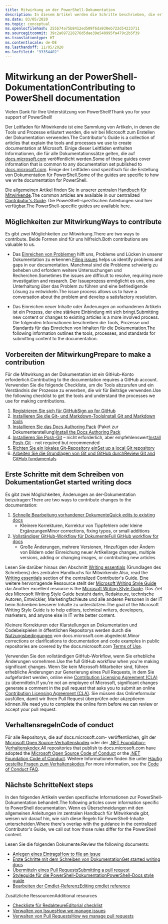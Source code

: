 ```yaml
---
title: Mitwirkung an der PowerShell-Dokumentation
description: In diesem Artikel werden die Schritte beschrieben, die erforderlich sind, um zur PowerShell-Dokumentation beizutragen.
ms.date: 03/05/2020
ms.topic: conceptual
ms.openlocfilehash: 255b74a75b8412ed509f6da930eb722d54233711
ms.sourcegitcommit: 39c2a697228276d5dae39e540995fa479c2b5f39
ms.translationtype: HT
ms.contentlocale: de-DE
ms.lasthandoff: 11/05/2020
ms.locfileid: "93354402"
---
```

# <a name="contributing-to-powershell-documentation"></a><span data-ttu-id="f6eb3-103">Mitwirkung an der PowerShell-Dokumentation</span><span class="sxs-lookup"><span data-stu-id="f6eb3-103">Contributing to PowerShell documentation</span></span>

<span data-ttu-id="f6eb3-104">Vielen Dank für Ihre Unterstützung von PowerShell!</span><span class="sxs-lookup"><span data-stu-id="f6eb3-104">Thank you for your support of PowerShell!</span></span>

<span data-ttu-id="f6eb3-105">Der Leitfaden für Mitwirkende ist eine Sammlung von Artikeln, in denen die Tools und Prozesse erläutert werden, die wir bei Microsoft zum Erstellen der Dokumentation verwenden.</span><span class="sxs-lookup"><span data-stu-id="f6eb3-105">The Contributor's Guide is a collection of articles that explain the tools and processes we use to create documentation at Microsoft.</span></span> <span data-ttu-id="f6eb3-106">Einige dieser Leitfäden enthalten Informationen, die für alle Dokumentationssätze gelten, die auf [docs.microsoft.com][docs] veröffentlicht werden.</span><span class="sxs-lookup"><span data-stu-id="f6eb3-106">Some of these guides cover information that is common to any documentation set published to [docs.microsoft.com][docs].</span></span> <span data-ttu-id="f6eb3-107">Einige der Leitfäden sind spezifisch für die Erstellung von Dokumentation für PowerShell.</span><span class="sxs-lookup"><span data-stu-id="f6eb3-107">Some of the guides are specific to how we write documentation for PowerShell.</span></span>

<span data-ttu-id="f6eb3-108">Die allgemeinen Artikel finden Sie in unserer zentralen [Handbuch für Mitwirkende][contribute].</span><span class="sxs-lookup"><span data-stu-id="f6eb3-108">The common articles are available in our centralized [Contributor's Guide][contribute].</span></span> <span data-ttu-id="f6eb3-109">Die PowerShell-spezifischen Anleitungen sind hier verfügbar.</span><span class="sxs-lookup"><span data-stu-id="f6eb3-109">The PowerShell-specific guides are available here.</span></span>

## <a name="ways-to-contribute"></a><span data-ttu-id="f6eb3-110">Möglichkeiten zur Mitwirkung</span><span class="sxs-lookup"><span data-stu-id="f6eb3-110">Ways to contribute</span></span>

<span data-ttu-id="f6eb3-111">Es gibt zwei Möglichkeiten zur Mitwirkung.</span><span class="sxs-lookup"><span data-stu-id="f6eb3-111">There are two ways to contribute.</span></span> <span data-ttu-id="f6eb3-112">Beide Formen sind für uns hilfreich.</span><span class="sxs-lookup"><span data-stu-id="f6eb3-112">Both contributions are valuable to us.</span></span>

- <span data-ttu-id="f6eb3-113">Das [Einreichen von Problemen][file-an-issue] hilft uns, Probleme und Lücken in unserer Dokumentation zu erkennen.</span><span class="sxs-lookup"><span data-stu-id="f6eb3-113">[Filing issues][file-an-issue] helps us identify problems and gaps in our documentation.</span></span> <span data-ttu-id="f6eb3-114">Manchmal sind die Probleme schwierig zu beheben und erfordern weitere Untersuchungen und Recherchen.</span><span class="sxs-lookup"><span data-stu-id="f6eb3-114">Sometimes the issues are difficult to resolve, requiring more investigation and research.</span></span> <span data-ttu-id="f6eb3-115">Der Issueprozess ermöglicht es uns, eine Unterhaltung über das Problem zu führen und eine befriedigende Lösung zu entwickeln.</span><span class="sxs-lookup"><span data-stu-id="f6eb3-115">The issue process allows us to have a conversation about the problem and develop a satisfactory resolution.</span></span>

- <span data-ttu-id="f6eb3-116">Das Einreichen neuer Inhalte oder Änderungen an vorhandenen Artikeln ist ein Prozess, der eine stärkere Einbindung mit sich bringt.</span><span class="sxs-lookup"><span data-stu-id="f6eb3-116">Submitting new content or changes to existing articles is a more involved process.</span></span> <span data-ttu-id="f6eb3-117">Die folgenden Informationen beschreiben die Tools, Prozesse und Standards für das Einreichen von Inhalten für die Dokumentation.</span><span class="sxs-lookup"><span data-stu-id="f6eb3-117">The following information outlines the tools, processes, and standards for submitting content to the documentation.</span></span>

## <a name="prepare-to-make-a-contribution"></a><span data-ttu-id="f6eb3-118">Vorbereiten der Mitwirkung</span><span class="sxs-lookup"><span data-stu-id="f6eb3-118">Prepare to make a contribution</span></span>

<span data-ttu-id="f6eb3-119">Für die Mitwirkung an der Dokumentation ist ein GitHub-Konto erforderlich.</span><span class="sxs-lookup"><span data-stu-id="f6eb3-119">Contributing to the documentation requires a GitHub account.</span></span> <span data-ttu-id="f6eb3-120">Verwenden Sie die folgende Checkliste, um die Tools abzurufen und ein Verständnis der Prozesse zu erwerben, die wir für Beiträge verwenden.</span><span class="sxs-lookup"><span data-stu-id="f6eb3-120">Use the following checklist to get the tools and understand the processes we use for making contributions.</span></span>

1. [<span data-ttu-id="f6eb3-121">Registrieren Sie sich für GitHub</span><span class="sxs-lookup"><span data-stu-id="f6eb3-121">Sign up for GitHub</span></span>](/contribute/get-started-setup-github)
1. [<span data-ttu-id="f6eb3-122">Installieren Sie die Git- und Markdown-Tools</span><span class="sxs-lookup"><span data-stu-id="f6eb3-122">Install Git and Markdown tools</span></span>](/contribute/get-started-setup-tools)
1. <span data-ttu-id="f6eb3-123">[Installieren Sie das Docs Authoring Pack](/contribute/how-to-write-docs-auth-pack) (Paket zur Dokumenterstellung)</span><span class="sxs-lookup"><span data-stu-id="f6eb3-123">[Install the Docs Authoring Pack](/contribute/how-to-write-docs-auth-pack)</span></span>
1. <span data-ttu-id="f6eb3-124">[Installieren Sie Posh-Git][posh-git] – nicht erforderlich, aber empfehlenswert</span><span class="sxs-lookup"><span data-stu-id="f6eb3-124">[Install Posh-Git][posh-git] - not required but recommended</span></span>
1. [<span data-ttu-id="f6eb3-125">Richten Sie ein lokales Git-Repository ein</span><span class="sxs-lookup"><span data-stu-id="f6eb3-125">Set up a local Git repository</span></span>](/contribute/get-started-setup-local)
1. [<span data-ttu-id="f6eb3-126">Arbeiten Sie die Grundlagen von Git und GitHub durch</span><span class="sxs-lookup"><span data-stu-id="f6eb3-126">Review Git and GitHub fundamentals</span></span>](/contribute/git-github-fundamentals)

## <a name="get-started-writing-docs"></a><span data-ttu-id="f6eb3-127">Erste Schritte mit dem Schreiben von Dokumentation</span><span class="sxs-lookup"><span data-stu-id="f6eb3-127">Get started writing docs</span></span>

<span data-ttu-id="f6eb3-128">Es gibt zwei Möglichkeiten, Änderungen an der-Dokumentation beizutragen:</span><span class="sxs-lookup"><span data-stu-id="f6eb3-128">There are two ways to contribute changes to the documentation:</span></span>

1. [<span data-ttu-id="f6eb3-129">Schnelle Bearbeitung vorhandener Dokumente</span><span class="sxs-lookup"><span data-stu-id="f6eb3-129">Quick edits to existing docs</span></span>](/contribute/#quick-edits-to-existing-documents)
   - <span data-ttu-id="f6eb3-130">Kleinere Korrekturen, Korrektur von Tippfehlern oder kleine Ergänzungen</span><span class="sxs-lookup"><span data-stu-id="f6eb3-130">Minor corrections, fixing typos, or small additions</span></span>
1. [<span data-ttu-id="f6eb3-131">Vollständiger GitHub-Workflow für Dokumente</span><span class="sxs-lookup"><span data-stu-id="f6eb3-131">Full GitHub workflow for docs</span></span>](/contribute/how-to-write-workflows-major)
   - <span data-ttu-id="f6eb3-132">Große Änderungen, mehrere Versionen, Hinzufügen oder Ändern von Bildern oder Einreichung neuer Artikel</span><span class="sxs-lookup"><span data-stu-id="f6eb3-132">large changes, multiple versions, adding or changing images, or contributing new articles</span></span>

<span data-ttu-id="f6eb3-133">Lesen Sie darüber hinaus den Abschnitt [Writing essentials](/contribute/style-quick-start) (Grundlagen des Schreibens) des zentralen Handbuchs für Mitwirkende.</span><span class="sxs-lookup"><span data-stu-id="f6eb3-133">Also, read the [Writing essentials](/contribute/style-quick-start) section of the centralized Contributor's Guide.</span></span> <span data-ttu-id="f6eb3-134">Eine weitere hervorragende Ressource stellt der [Microsoft Writing Style Guide][style-guide] dar.</span><span class="sxs-lookup"><span data-stu-id="f6eb3-134">Another excellent resource is the [Microsoft Writing Style Guide][style-guide].</span></span> <span data-ttu-id="f6eb3-135">Das Ziel des Microsoft Writing Style Guide besteht darin, Redakteure, technische Autoren, Entwickler, Marketingfachleute und alle anderen Personen in der IT beim Schreiben besserer Inhalte zu unterstützen.</span><span class="sxs-lookup"><span data-stu-id="f6eb3-135">The goal of the Microsoft Writing Style Guide is to help editors, technical writers, developers, marketers, and anyone else in IT write better content.</span></span>

<span data-ttu-id="f6eb3-136">Kleinere Korrekturen oder Klarstellungen an Dokumentation und Codebeispielen in öffentlichen Repositorys werden durch die [Nutzungsbedingungen][terms-of-use] von docs.microsoft.com abgedeckt.</span><span class="sxs-lookup"><span data-stu-id="f6eb3-136">Minor corrections or clarifications to documentation and code examples in public repositories are covered by the docs.microsoft.com [Terms of Use][terms-of-use].</span></span>

<span data-ttu-id="f6eb3-137">Verwenden Sie den vollständigen GitHub-Workflow, wenn Sie erhebliche Änderungen vornehmen.</span><span class="sxs-lookup"><span data-stu-id="f6eb3-137">Use the full GitHub workflow when you're making significant changes.</span></span> <span data-ttu-id="f6eb3-138">Wenn Sie kein Microsoft-Mitarbeiter sind, führen erhebliche Änderungen zur Generierung eines Pull Requests, in dem Sie aufgefordert werden, online eine [Contribution Licensing Agreement (CLA)][cla] zu übermitteln.</span><span class="sxs-lookup"><span data-stu-id="f6eb3-138">If you're not an employee of Microsoft, significant changes generate a comment in the pull request that asks you to submit an online [Contribution Licensing Agreement (CLA)][cla].</span></span> <span data-ttu-id="f6eb3-139">Sie müssen das Onlineformular ausfüllen, damit wir Ihren Pull Request überprüfen oder akzeptieren können.</span><span class="sxs-lookup"><span data-stu-id="f6eb3-139">We need you to complete the online form before we can review or accept your pull request.</span></span>

## <a name="code-of-conduct"></a><span data-ttu-id="f6eb3-140">Verhaltensregeln</span><span class="sxs-lookup"><span data-stu-id="f6eb3-140">Code of conduct</span></span>

<span data-ttu-id="f6eb3-141">Für alle Repositorys, die auf docs.microsoft.com- veröffentlichen, gilt der [Microsoft Open Source-Verhaltenskodex](https://opensource.microsoft.com/codeofconduct/) oder der [.NET Foundation-Verhaltenskodex](https://dotnetfoundation.org/code-of-conduct).</span><span class="sxs-lookup"><span data-stu-id="f6eb3-141">All repositories that publish to docs.microsoft.com have adopted the [Microsoft Open Source Code of Conduct](https://opensource.microsoft.com/codeofconduct/) or the [.NET Foundation Code of Conduct](https://dotnetfoundation.org/code-of-conduct).</span></span> <span data-ttu-id="f6eb3-142">Weitere Informationen finden Sie unter [Häufig gestellte Fragen zum Verhaltenskodex](https://opensource.microsoft.com/codeofconduct/faq/).</span><span class="sxs-lookup"><span data-stu-id="f6eb3-142">For more information, see the [Code of Conduct FAQ](https://opensource.microsoft.com/codeofconduct/faq/).</span></span>

## <a name="next-steps"></a><span data-ttu-id="f6eb3-143">Nächste Schritte</span><span class="sxs-lookup"><span data-stu-id="f6eb3-143">Next steps</span></span>

<span data-ttu-id="f6eb3-144">In den folgenden Artikeln werden spezifische Informationen zur PowerShell-Dokumentation behandelt.</span><span class="sxs-lookup"><span data-stu-id="f6eb3-144">The following articles cover information specific to PowerShell documentation.</span></span> <span data-ttu-id="f6eb3-145">Wenn es Überschneidungen mit den allgemeinen Anleitungen im zentralen Handbuch für Mitwirkende gibt, weisen wir darauf hin, wie sich diese Regeln für PowerShell-Inhalte unterscheiden.</span><span class="sxs-lookup"><span data-stu-id="f6eb3-145">Where there's overlap with the guidance in the centralized Contributor's Guide, we call out how those rules differ for the PowerShell content.</span></span>

<span data-ttu-id="f6eb3-146">Lesen Sie die folgenden Dokumente:</span><span class="sxs-lookup"><span data-stu-id="f6eb3-146">Review the following documents:</span></span>

- [<span data-ttu-id="f6eb3-147">Anlegen eines Eintrags</span><span class="sxs-lookup"><span data-stu-id="f6eb3-147">How to file an issue</span></span>](file-an-issue.md)
- [<span data-ttu-id="f6eb3-148">Erste Schritte mit dem Schreiben von Dokumentation</span><span class="sxs-lookup"><span data-stu-id="f6eb3-148">Get started writing docs</span></span>](get-started-writing.md)
- [<span data-ttu-id="f6eb3-149">Übermitteln eines Pull Requests</span><span class="sxs-lookup"><span data-stu-id="f6eb3-149">Submitting a pull request</span></span>](pull-requests.md)
- [<span data-ttu-id="f6eb3-150">Styleguide für die PowerShell-Dokumentation</span><span class="sxs-lookup"><span data-stu-id="f6eb3-150">PowerShell-Docs style guide</span></span>](powershell-style-guide.md)
- [<span data-ttu-id="f6eb3-151">Bearbeiten der Cmdlet-Referenz</span><span class="sxs-lookup"><span data-stu-id="f6eb3-151">Editing cmdlet reference</span></span>](editing-cmdlet-ref.md)

<span data-ttu-id="f6eb3-152">Zusätzliche Ressourcen</span><span class="sxs-lookup"><span data-stu-id="f6eb3-152">Additional resources</span></span>

- [<span data-ttu-id="f6eb3-153">Checkliste für Redakteure</span><span class="sxs-lookup"><span data-stu-id="f6eb3-153">Editorial checklist</span></span>](editorial-checklist.md)
- [<span data-ttu-id="f6eb3-154">Verwalten von Issues</span><span class="sxs-lookup"><span data-stu-id="f6eb3-154">How we manage issues</span></span>](managing-issues.md)
- [<span data-ttu-id="f6eb3-155">Verwalten von Pull Requests</span><span class="sxs-lookup"><span data-stu-id="f6eb3-155">How we manage pull requests</span></span>](managing-pull-requests.md)

<!--link refs-->
[cla]: https://cla.microsoft.com/
[contribute]: /contribute/
[docs]: https://docs.microsoft.com/
[file-an-issue]: file-an-issue.md
[posh-git]: https://www.powershellgallery.com/packages/posh-git
[psdocs]: /powershell
[style-guide]: /style-guide/welcome/
[terms-of-use]: /legal/termsofuse
